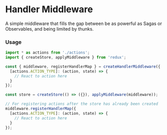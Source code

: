 # Handler Middleware

A simple middleware that fills the gap between be as powerful as Sagas or Observables, and being limited by thunks.

### Usage

```js
import * as actions from './actions';
import { createStore, applyMiddleware } from 'redux';

const { middleware, registerHandlerMap } = createHandlerMiddleware({
  [actions.ACTION_TYPE]: (action, state) => {
    // React to action here
  }
});

const store = createStore(() => ({}), applyMiddleware(middleware));

// For registering actions after the store has already been created
middleware.registerHandlerMap({
  [actions.ACTION_TYPE]: (action, state) => {
    // React to action here
  }
});
```
